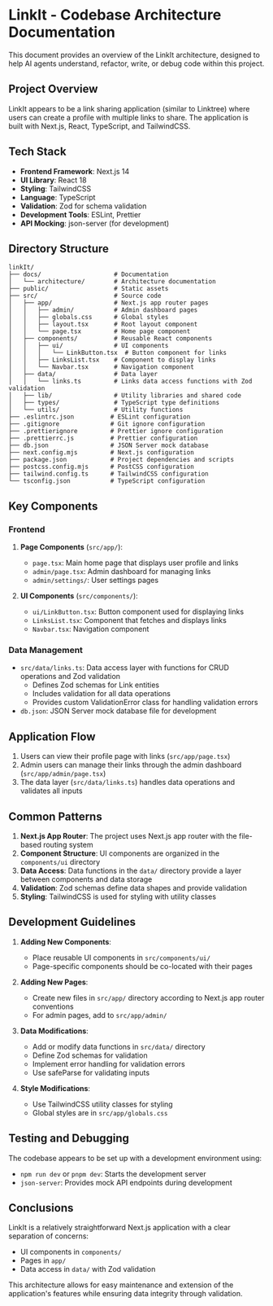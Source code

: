 # LinkIt - Codebase Architecture Documentation

This document provides an overview of the LinkIt architecture, designed to help AI agents understand, refactor, write, or debug code within this project.

## Project Overview

LinkIt appears to be a link sharing application (similar to Linktree) where users can create a profile with multiple links to share. The application is built with Next.js, React, TypeScript, and TailwindCSS.

## Tech Stack

- **Frontend Framework**: Next.js 14
- **UI Library**: React 18
- **Styling**: TailwindCSS
- **Language**: TypeScript
- **Validation**: Zod for schema validation
- **Development Tools**: ESLint, Prettier
- **API Mocking**: json-server (for development)

## Directory Structure

```
linkIt/
├── docs/                    # Documentation
│   └── architecture/        # Architecture documentation
├── public/                  # Static assets 
├── src/                     # Source code
│   ├── app/                 # Next.js app router pages
│   │   ├── admin/           # Admin dashboard pages 
│   │   ├── globals.css      # Global styles
│   │   ├── layout.tsx       # Root layout component
│   │   └── page.tsx         # Home page component
│   ├── components/          # Reusable React components
│   │   ├── ui/              # UI components
│   │   │   └── LinkButton.tsx  # Button component for links
│   │   ├── LinksList.tsx    # Component to display links
│   │   └── Navbar.tsx       # Navigation component
│   ├── data/                # Data layer
│   │   └── links.ts         # Links data access functions with Zod validation
│   ├── lib/                 # Utility libraries and shared code
│   ├── types/               # TypeScript type definitions
│   └── utils/               # Utility functions
├── .eslintrc.json          # ESLint configuration
├── .gitignore              # Git ignore configuration
├── .prettierignore         # Prettier ignore configuration
├── .prettierrc.js          # Prettier configuration
├── db.json                 # JSON Server mock database
├── next.config.mjs         # Next.js configuration
├── package.json            # Project dependencies and scripts
├── postcss.config.mjs      # PostCSS configuration
├── tailwind.config.ts      # TailwindCSS configuration
└── tsconfig.json           # TypeScript configuration
```

## Key Components

### Frontend

1. **Page Components** (`src/app/`):
   - `page.tsx`: Main home page that displays user profile and links
   - `admin/page.tsx`: Admin dashboard for managing links
   - `admin/settings/`: User settings pages

2. **UI Components** (`src/components/`):
   - `ui/LinkButton.tsx`: Button component used for displaying links
   - `LinksList.tsx`: Component that fetches and displays links
   - `Navbar.tsx`: Navigation component

### Data Management

- `src/data/links.ts`: Data access layer with functions for CRUD operations and Zod validation
  - Defines Zod schemas for Link entities
  - Includes validation for all data operations
  - Provides custom ValidationError class for handling validation errors
- `db.json`: JSON Server mock database file for development

## Application Flow

1. Users can view their profile page with links (`src/app/page.tsx`)
2. Admin users can manage their links through the admin dashboard (`src/app/admin/page.tsx`)
3. The data layer (`src/data/links.ts`) handles data operations and validates all inputs

## Common Patterns

1. **Next.js App Router**: The project uses Next.js app router with the file-based routing system
2. **Component Structure**: UI components are organized in the `components/ui` directory
3. **Data Access**: Data functions in the `data/` directory provide a layer between components and data storage
4. **Validation**: Zod schemas define data shapes and provide validation
5. **Styling**: TailwindCSS is used for styling with utility classes

## Development Guidelines

1. **Adding New Components**:
   - Place reusable UI components in `src/components/ui/`
   - Page-specific components should be co-located with their pages

2. **Adding New Pages**:
   - Create new files in `src/app/` directory according to Next.js app router conventions
   - For admin pages, add to `src/app/admin/`

3. **Data Modifications**:
   - Add or modify data functions in `src/data/` directory
   - Define Zod schemas for validation
   - Implement error handling for validation errors
   - Use safeParse for validating inputs

4. **Style Modifications**:
   - Use TailwindCSS utility classes for styling
   - Global styles are in `src/app/globals.css`

## Testing and Debugging

The codebase appears to be set up with a development environment using:
- `npm run dev` or `pnpm dev`: Starts the development server
- `json-server`: Provides mock API endpoints during development

## Conclusions

LinkIt is a relatively straightforward Next.js application with a clear separation of concerns:
- UI components in `components/`
- Pages in `app/`
- Data access in `data/` with Zod validation

This architecture allows for easy maintenance and extension of the application's features while ensuring data integrity through validation. 
